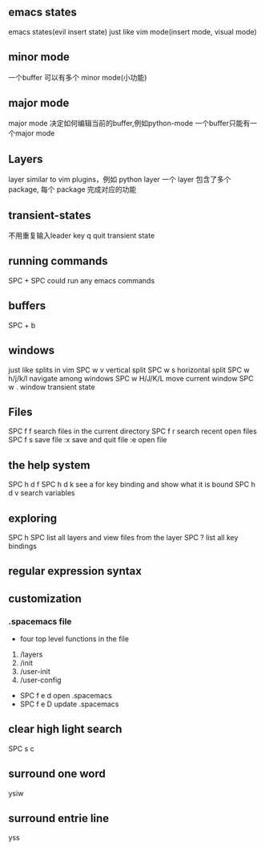 ## emacs states
emacs states(evil insert state) just like vim mode(insert mode, visual mode)

## minor mode
一个buffer 可以有多个 minor mode(小功能)

## major mode
major mode 决定如何编辑当前的buffer,例如python-mode
一个buffer只能有一个major mode

## Layers
layer similar to vim plugins，例如 python layer
一个 layer 包含了多个 package, 每个 package 完成对应的功能

## transient-states
不用重复输入leader key
q quit transient state

## running commands
SPC + SPC could run any emacs commands

## buffers
SPC + b

## windows
just like splits in vim
SPC w v vertical split
SPC w s horizontal split
SPC w h/j/k/l navigate among windows
SPC w H/J/K/L move current window
SPC w . window transient state

## Files
SPC f f search files in the current directory
SPC f r search recent open files
SPC f s save file
:x save and quit file
:e <file> open file

## the help system
SPC h d f
SPC h d k see a for key binding and show what it is bound
SPC h d v search variables


## exploring
SPC h SPC list all layers and view files from the layer
SPC ? list all key bindings

## regular expression syntax

## customization

### .spacemacs file
 - four top level functions in the file
  1. /layers
  2. /init
  3. /user-init
  4. /user-config

- SPC f e d open .spacemacs
- SPC f e D update .spacemacs

## clear high light search
SPC s c

## surround one word
ysiw

## surround entrie line
yss
